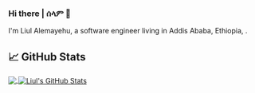### Hi there | ሰላም 👋
I'm Liul Alemayehu, a software engineer living in Addis Ababa, Ethiopia, .

## &#x1f4c8; GitHub Stats

<a href="https://github.com/liulalemx/liulalemx">
  <img align="center" src="https://github-readme-stats.vercel.app/api/top-langs/?username=liulalemx&hide=java,html,tex&title_color=ffffff&text_color=c9cacc&icon_color=2bbc8a&bg_color=1d1f21&langs_count=3" />
</a>
<a href="https://github.com/liulalemx/liulalemx">
  <img align="center" src="https://github-readme-stats.vercel.app/api?username=liulalemx&show_icons=true&line_height=27&count_private=true&title_color=ffffff&text_color=c9cacc&icon_color=2bbc8a&bg_color=1d1f21" alt="Liul's GitHub Stats" />
</a>
